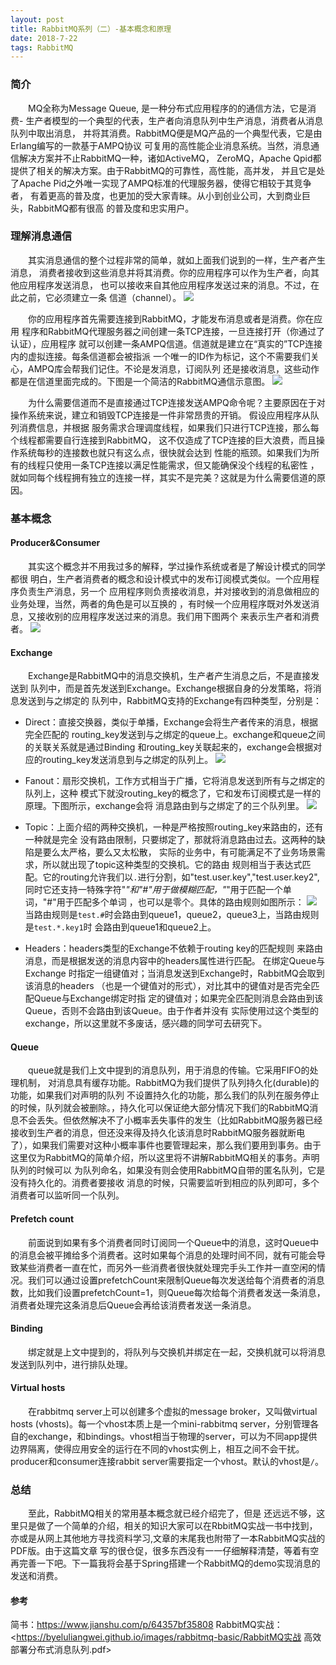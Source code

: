 ```yaml
---
layout: post
title: RabbitMQ系列（二）-基本概念和原理
date: 2018-7-22
tags: RabbitMQ
---
```


### 简介

&emsp;&emsp;MQ全称为Message Queue, 是一种分布式应用程序的的通信方法，它是消费-
生产者模型的一个典型的代表，生产者向消息队列中生产消息，消费者从消息队列中取出消息，
并将其消费。RabbitMQ便是MQ产品的一个典型代表，它是由Erlang编写的一款基于AMPQ协议
可复用的高性能企业消息系统。当然，消息通信解决方案并不止RabbitMQ一种，诸如ActiveMQ，
ZeroMQ，Apache Qpid都提供了相关的解决方案。由于RabbitMQ的可靠性，高性能，高并发，
并且它是处了Apache Pid之外唯一实现了AMPQ标准的代理服务器，使得它相较于其竞争者，
有着更高的普及度，也更加的受大家青睐。从小到创业公司，大到商业巨头，RabbitMQ都有很高
的普及度和忠实用户。

### 理解消息通信

&emsp;&emsp;其实消息通信的整个过程非常的简单，就如上面我们说到的一样，生产者产生消息，
消费者接收到这些消息并将其消费。你的应用程序可以作为生产者，向其他应用程序发送消息，
也可以接收来自其他应用程序发送过来的消息。不过，在此之前，它必须建立一条
信道（channel）。
![](https://byeluliangwei.github.io/images/rabbitmq-basic/step2.png)

&emsp;&emsp;你的应用程序首先需要连接到RabbitMQ，才能发布消息或者是消费。你在应用
程序和RabbitMQ代理服务器之间创建一条TCP连接，一旦连接打开（你通过了认证），应用程序
就可以创建一条AMPQ信道。信道就是建立在“真实的”TCP连接内的虚拟连接。每条信道都会被指派
一个唯一的ID作为标记，这个不需要我们关心，AMPQ库会帮我们记住。不论是发消息，订阅队列
还是接收消息，这些动作都是在信道里面完成的。下图是一个简洁的RabbitMQ通信示意图。
![](https://byeluliangwei.github.io/images/rabbitmq-basic/step3.png)

&emsp;&emsp;为什么需要信道而不是直接通过TCP连接发送AMPQ命令呢？主要原因在于对操作系统来说，建立和销毁TCP连接是一件非常昂贵的开销。
假设应用程序从队列消费信息，并根据
服务需求合理调度线程，如果我们只进行TCP连接，那么每个线程都需要自行连接到RabbitMQ，
这不仅造成了TCP连接的巨大浪费，而且操作系统每秒的连接数也就只有这么点，很快就会达到
性能的瓶颈。如果我们为所有的线程只使用一条TCP连接以满足性能需求，但又能确保没个线程的私密性
，就如同每个线程拥有独立的连接一样，其实不是完美？这就是为什么需要信道的原因。

### 基本概念

#### Producer&Consumer

&emsp;&emsp;其实这个概念并不用我过多的解释，学过操作系统或者是了解设计模式的同学都很
明白，生产者消费者的概念和设计模式中的发布订阅模式类似。一个应用程序负责生产消息，另一个
应用程序则负责接收消息，并对接收到的消息做相应的业务处理，当然，两者的角色是可以互换的
，有时候一个应用程序既对外发送消息，又接收别的应用程序发送过来的消息。我们用下图两个
来表示生产者和消费者。
![](https://byeluliangwei.github.io/images/rabbitmq-basic/step4.png)

#### Exchange
&emsp;&emsp;Exchange是RabbitMQ中的消息交换机，生产者产生消息之后，不是直接发送到
队列中，而是首先发送到Exchange。Exchange根据自身的分发策略，将消息发送到与之绑定的
队列中，RabbitMQ支持的Exchange有四种类型，分别是：
- Direct：直接交换器，类似于单播，Exchange会将生产者传来的消息，根据完全匹配的
routing_key发送到与之绑定的queue上。exchange和queue之间的关联关系就是通过Binding
和routing_key关联起来的，exchange会根据对应的routing_key发送消息到与之绑定的队列上。
![](https://byeluliangwei.github.io/images/rabbitmq-basic/step5.png)

- Fanout：扇形交换机，工作方式相当于广播，它将消息发送到所有与之绑定的队列上，这种
模式下就没routing_key的概念了，它和发布订阅模式是一样的原理。下图所示，exchange会将
消息路由到与之绑定了的三个队列里。
![](https://byeluliangwei.github.io/images/rabbitmq-basic/step6.png)

- Topic：上面介绍的两种交换机，一种是严格按照routing_key来路由的，还有一种就是完全
没有路由限制，只要绑定了，那就将消息路由过去。这两种的缺陷是要么太严格，要么又太松散，
实际的业务中，有可能满足不了业务场景需求，所以就出现了topic这种类型的交换机。它的路由
规则相当于表达式匹配。它的routing允许我们以`.`进行分割，如"test.user.key","test.user.key2",
同时它还支持一特殊字符"*"和"#"用于做模糊匹配，"*"用于匹配一个单词，"#"用于匹配多个单词
，也可以是零个。具体的路由规则如图所示：
![](https://byeluliangwei.github.io/images/rabbitmq-basic/step7.png)
当路由规则是`test.#`时会路由到queue1，queue2，queue3上，当路由规则是`test.*.key1`时
会路由到queue1和queue2上。
- Headers：headers类型的Exchange不依赖于routing key的匹配规则
来路由消息，而是根据发送的消息内容中的headers属性进行匹配。 在绑定Queue与Exchange
时指定一组键值对；当消息发送到Exchange时，RabbitMQ会取到该消息的headers
（也是一个键值对的形式），对比其中的键值对是否完全匹配Queue与Exchange绑定时指
定的键值对；如果完全匹配则消息会路由到该Queue，否则不会路由到该Queue。由于作者并没有
实际使用过这个类型的exchange，所以这里就不多废话，感兴趣的同学可去研究下。

#### Queue
&emsp;&emsp;queue就是我们上文中提到的消息队列，用于消息的传输。它采用FIFO的处理机制，
对消息具有缓存功能。RabbitMQ为我们提供了队列持久化(durable)的功能，如果我们对声明的队列
不设置持久化的功能，那么我们的队列在服务停止的时候，队列就会被删除。，持久化可以保证绝大部分情况下我们的RabbitMQ消息不会丢失。但依然解决不了小概率丢失事件的发生（比如RabbitMQ服务器已经接收到生产者的消息，但还没来得及持久化该消息时RabbitMQ服务器就断电了），如果我们需要对这种小概率事件也要管理起来，那么我们要用到事务。由于这里仅为RabbitMQ的简单介绍，所以这里将不讲解RabbitMQ相关的事务。声明队列的时候可以
为队列命名，如果没有则会使用RabbitMQ自带的匿名队列，它是没有持久化的。消费者要接收
消息的时候，只需要监听到相应的队列即可，多个消费者可以监听同一个队列。

#### Prefetch count
&emsp;&emsp;前面说到如果有多个消费者同时订阅同一个Queue中的消息，这时Queue中的消息会被平摊给多个消费者。这时如果每个消息的处理时间不同，就有可能会导致某些消费者一直在忙，而另外一些消费者很快就处理完手头工作并一直空闲的情况。我们可以通过设置prefetchCount来限制Queue每次发送给每个消费者的消息数，比如我们设置prefetchCount=1，则Queue每次给每个消费者发送一条消息，消费者处理完这条消息后Queue会再给该消费者发送一条消息。

#### Binding
&emsp;&emsp;绑定就是上文中提到的，将队列与交换机并绑定在一起，交换机就可以将消息发送到队列中，进行排队处理。

#### Virtual hosts

&emsp;&emsp;在rabbitmq server上可以创建多个虚拟的message broker，又叫做virtual hosts (vhosts)。每一个vhost本质上是一个mini-rabbitmq server，分别管理各自的exchange，和bindings。vhost相当于物理的server，可以为不同app提供边界隔离，使得应用安全的运行在不同的vhost实例上，相互之间不会干扰。producer和consumer连接rabbit server需要指定一个vhost。默认的vhost是`/`。

### 总结
&emsp;&emsp;至此，RabbitMQ相关的常用基本概念就已经介绍完了，但是
还远远不够，这里只是做了一个简单的介绍，相关的知识大家可以在RbbitMQ实战一书中找到，亦或是从网上其他地方寻找资料学习,文章的末尾我也附带了一本RabbitMQ实战的PDF版。由于这篇文章
写的很仓促，很多东西没有一一仔细解释清楚，等着有空再完善一下吧。下一篇我将会基于Spring搭建一个RabbitMQ的demo实现消息的发送和消费。
#### 参考
简书：<https://www.jianshu.com/p/64357bf35808>
RabbitMQ实战：<https://byeluliangwei.github.io/images/rabbitmq-basic/RabbitMQ实战  高效部署分布式消息队列.pdf>
